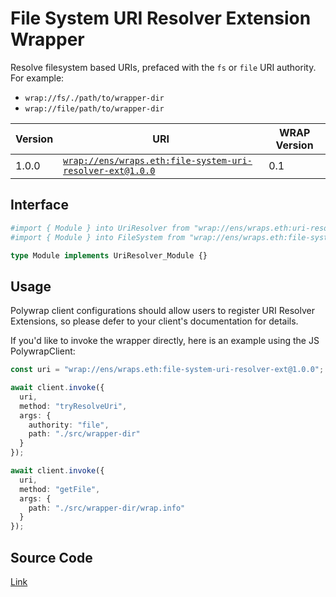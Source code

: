 # File System URI Resolver Extension Wrapper
Resolve filesystem based URIs, prefaced with the `fs` or `file` URI authority. For example:
- `wrap://fs/./path/to/wrapper-dir`
- `wrap://file/path/to/wrapper-dir`

| Version | URI | WRAP Version |
|-|-|-|
| 1.0.0 | [`wrap://ens/wraps.eth:file-system-uri-resolver-ext@1.0.0`](https://wrappers.io/v/ens/wraps.eth:file-system-uri-resolver-ext@1.0.0) | 0.1 |

## Interface
```graphql
#import { Module } into UriResolver from "wrap://ens/wraps.eth:uri-resolver-ext@1.1.0"
#import { Module } into FileSystem from "wrap://ens/wraps.eth:file-system@1.0.0"

type Module implements UriResolver_Module {}
```

## Usage
Polywrap client configurations should allow users to register URI Resolver Extensions, so please defer to your client's documentation for details.

If you'd like to invoke the wrapper directly, here is an example using the JS PolywrapClient:
```typescript
const uri = "wrap://ens/wraps.eth:file-system-uri-resolver-ext@1.0.0";

await client.invoke({
  uri,
  method: "tryResolveUri",
  args: {
    authority: "file",
    path: "./src/wrapper-dir"
  }
});

await client.invoke({
  uri,
  method: "getFile",
  args: {
    path: "./src/wrapper-dir/wrap.info"
  }
});
```

## Source Code
[Link](https://github.com/polywrap/uri-resolver-extensions/tree/master/implementations/file-system)
